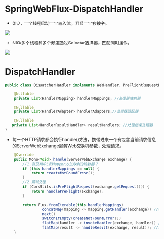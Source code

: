 

# SpringWebFlux-DispatchHandler

- BIO：一个线程启动一个输入流，开启一个套接字。

![](../../../../../spring-learn/%E7%8E%8B%E4%B9%83%E9%86%92%E7%9A%84%E7%AC%94%E8%AE%B0/098-%E6%9D%A8%E5%8D%9A%E8%B6%85-SpringWebFlux%E7%9A%84%E6%A0%B8%E5%BF%83API.assets/image-20220326101358613.png)

- NIO:多个线程和多个频道通过Selector选择器，匹配同时运作。

![](../../../../../spring-learn/%E7%8E%8B%E4%B9%83%E9%86%92%E7%9A%84%E7%AC%94%E8%AE%B0/098-%E6%9D%A8%E5%8D%9A%E8%B6%85-SpringWebFlux%E7%9A%84%E6%A0%B8%E5%BF%83API.assets/image-20220326101654341.png)

# DispatchHandler

```java
public class DispatcherHandler implements WebHandler, PreFlightRequestHandler, ApplicationContextAware {

	@Nullable
	private List<HandlerMapping> handlerMappings; //处理器映射器

	@Nullable
	private List<HandlerAdapter> handlerAdapters;//处理器适配器

	@Nullable
   private List<HandlerResultHandler> resultHandlers; //处理结果处理器
}
```

- 每一个HTTP请求都会执行handle()方法，携带进来一个有包含当前请求信息的ServerWebExchange服务Web交换机参数，处理请求。

```java
	@Override
	public Mono<Void> handle(ServerWebExchange exchange) {
        //1.有没有URL和Mapper方法映射的映射器？
		if (this.handlerMappings == null) {
			return createNotFoundError();
		}
        //2.跨域处理
		if (CorsUtils.isPreFlightRequest(exchange.getRequest())) {
			return handlePreFlight(exchange);
		}
        
		return Flux.fromIterable(this.handlerMappings)
				.concatMap(mapping -> mapping.getHandler(exchange)) //根据URL获取对应处理器映射器handlerMapping
				.next()
				.switchIfEmpty(createNotFoundError())
				.flatMap(handler -> invokeHandler(exchange, handler)) //调用Handler业务方法处理
				.flatMap(result -> handleResult(exchange, result)); //对Handler方法的返回值进行处理
	}
```

